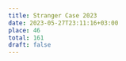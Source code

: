 ```yaml
---
title: Stranger Case 2023
date: 2023-05-27T23:11:16+03:00
place: 46
total: 161
draft: false
---
```



